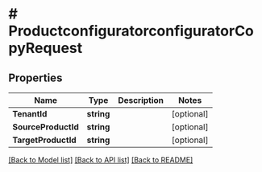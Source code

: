 # # ProductconfiguratorconfiguratorCopyRequest


## Properties 


Name | Type | Description | Notes
------------ | ------------- | ------------- | -------------
**TenantId**| **string** |   | [optional]
**SourceProductId**| **string** |   | [optional]
**TargetProductId**| **string** |   | [optional]


[[Back to Model list]](../../README.md#models) [[Back to API list]](../../README.md#endpoints) [[Back to README]](../../README.md)

